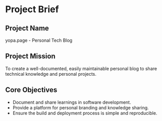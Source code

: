 # Project Brief

## Project Name

yopa.page - Personal Tech Blog

## Project Mission

To create a well-documented, easily maintainable personal blog to share technical knowledge and personal projects.

## Core Objectives

- Document and share learnings in software development.
- Provide a platform for personal branding and knowledge sharing.
- Ensure the build and deployment process is simple and reproducible.

